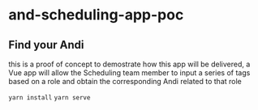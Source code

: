 # and-scheduling-app-poc

## Find your Andi

this is a proof of concept to demostrate how this app will be delivered, a Vue app will allow the Scheduling team member to input a series of tags based on a role and obtain the corresponding Andi related to that role


`yarn install`
`yarn serve`